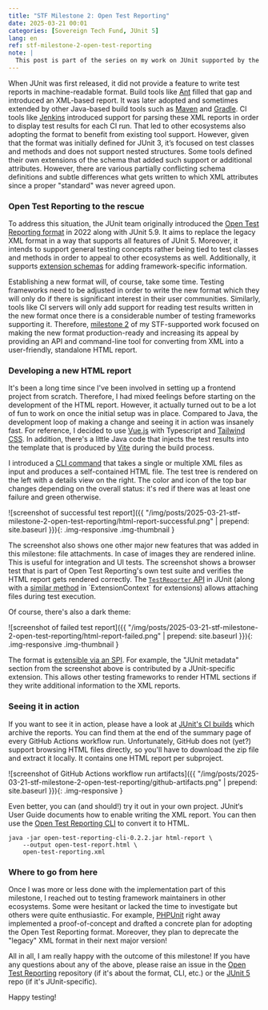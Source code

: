 ```yaml
---
title: "STF Milestone 2: Open Test Reporting"
date: 2025-03-21 00:01
categories: [Sovereign Tech Fund, JUnit 5]
lang: en
ref: stf-milestone-2-open-test-reporting
note: |
  This post is part of the series on my work on JUnit supported by the [Sovereign Tech Fund](https://www.sovereign.tech/programs/fund) (STF). Please refer to the [initial post](/blog/2025/01/19/being-a-full-time-open-source-maintainer-supported-by-the-sovereign-tech-fund/) for context and a list of all posts.
---
```


When JUnit was first released, it did not provide a feature to write test reports in machine-readable format. Build tools like [Ant](https://ant.apache.org/manual/Tasks/junit.html) filled that gap and introduced an XML-based report. It was later adopted and sometimes extended by other Java-based build tools such as [Maven](https://maven.apache.org/surefire/maven-surefire-plugin/index.html) and [Gradle](https://docs.gradle.org/current/userguide/java_testing.html#test_reporting). CI tools like [Jenkins](https://plugins.jenkins.io/junit/) introduced support for parsing these XML reports in order to display test results for each CI run. That led to other ecosystems also adopting the format to benefit from existing tool support. However, given that the format was initially defined for JUnit 3, it’s focused on test classes and methods and does not support nested structures. Some tools defined their own extensions of the schema that added such support or additional attributes. However, there are various partially conflicting schema definitions and subtle differences what gets written to which XML attributes since a proper "standard" was never agreed upon.

### Open Test Reporting to the rescue

To address this situation, the JUnit team originally introduced the [Open Test Reporting format](https://github.com/ota4j-team/open-test-reporting?tab=readme-ov-file#xml-format-specification) in 2022 along with JUnit 5.9. It aims to replace the legacy XML format in a way that supports all features of JUnit 5. Moreover, it intends to support general testing concepts rather being tied to test classes and methods in order to appeal to other ecosystems as well. Additionally, it supports [extension schemas](https://github.com/ota4j-team/open-test-reporting#schema-extensions) for adding framework-specific information.

Establishing a new format will, of course, take some time. Testing frameworks need to be adjusted in order to write the new format which they will only do if there is significant interest in their user communities. Similarly, tools like CI servers will only add support for reading test results written in the new format once there is a considerable number of testing frameworks supporting it. Therefore, [milestone 2](https://github.com/junit-team/junit5/issues/4113) of my STF-supported work focused on making the new format production-ready and increasing its appeal by providing an API and command-line tool for converting from XML into a user-friendly, standalone HTML report.

<!--more-->

### Developing a new HTML report

It's been a long time since I've been involved in setting up a frontend project from scratch. Therefore, I had mixed feelings before starting on the development of the HTML report. However, it actually turned out to be a lot of fun to work on once the initial setup was in place. Compared to Java, the development loop of making a change and seeing it in action was insanely fast. For reference, I decided to use [Vue.js](https://vuejs.org/) with Typescript and [Tailwind CSS](https://tailwindcss.com/). In addition, there's a little Java code that injects the test results into the template that is produced by [Vite](https://vite.dev/) during the build process.

I introduced a [CLI command](https://github.com/ota4j-team/open-test-reporting#html-report) that takes a single or multiple XML files as input and produces a self-contained HTML file. The test tree is rendered on the left with a details view on the right. The color and icon of the top bar changes depending on the overall status: it's red if there was at least one failure and green otherwise.

![screenshot of successful test report]({{ "/img/posts/2025-03-21-stf-milestone-2-open-test-reporting/html-report-successful.png" | prepend: site.baseurl }}){: .img-responsive .img-thumbnail }

The screenshot also shows one other major new features that was added in this milestone: file attachments. In case of images they are rendered inline. This is useful for integration and UI tests. The screenshot shows a browser test that is part of Open Test Reporting's own test suite and verifies the HTML report gets rendered correctly. The [`TestReporter` API](https://junit.org/junit5/docs/5.12.1/api/org.junit.jupiter.api/org/junit/jupiter/api/TestReporter.html#publishFile(java.lang.String,org.junit.jupiter.api.extension.MediaType,org.junit.jupiter.api.function.ThrowingConsumer)) in JUnit (along with a [similar method](https://junit.org/junit5/docs/5.12.1/api/org.junit.jupiter.api/org/junit/jupiter/api/extension/ExtensionContext.html#publishFile(java.lang.String,org.junit.jupiter.api.extension.MediaType,org.junit.jupiter.api.function.ThrowingConsumer)) in `ExtensionContext` for extensions) allows attaching files during test execution.

Of course, there's also a dark theme:

![screenshot of failed test report]({{ "/img/posts/2025-03-21-stf-milestone-2-open-test-reporting/html-report-failed.png" | prepend: site.baseurl }}){: .img-responsive .img-thumbnail }

The format is [extensible via an SPI](https://github.com/ota4j-team/open-test-reporting#extending-the-html-report). For example, the "JUnit metadata" section from the screenshot above is contributed by a JUnit-specific extension. This allows other testing frameworks to render HTML sections if they write additional information to the XML reports.

### Seeing it in action

If you want to see it in action, please have a look at [JUnit's CI builds](https://github.com/junit-team/junit5/actions/workflows/main.yml?query=branch%3Amain+is%3Asuccess) which archive the reports. You can find them at the end of the summary page of every GitHub Actions workflow run. Unfortunately, GitHub does not (yet?) support browsing HTML files directly, so you'll have to download the zip file and extract it locally. It contains one HTML report per subproject.

![screenshot of GitHub Actions workflow run artifacts]({{ "/img/posts/2025-03-21-stf-milestone-2-open-test-reporting/github-artifacts.png" | prepend: site.baseurl }}){: .img-responsive }

Even better, you can (and should!) try it out in your own project. JUnit‘s User Guide documents how to enable writing the XML report. You can then use the [Open Test Reporting CLI](https://github.com/ota4j-team/open-test-reporting#html-report) to convert it to HTML.

```
java -jar open-test-reporting-cli-0.2.2.jar html-report \
	--output open-test-report.html \
	open-test-reporting.xml
```

### Where to go from here

Once I was more or less done with the implementation part of this milestone, I reached out to testing framework maintainers in other ecosystems. Some were hesitant or lacked the time to investigate but others were quite enthusiastic. For example, [PHPUnit](https://github.com/sebastianbergmann/phpunit/issues/6077#issuecomment-2613863770) right away implemented a proof-of-concept and drafted a concrete plan for adopting the Open Test Reporting format. Moreover, they plan to deprecate the "legacy" XML format in their next major version!

All in all, I am really happy with the outcome of this milestone! If you have any questions about any of the above, please raise an issue in the [Open Test Reporting](https://github.com/ota4j-team/open-test-reporting) repository (if it's about the format, CLI, etc.) or the [JUnit 5](https://github.com/junit-team/junit5/) repo (if it's JUnit-specific).

Happy testing!
